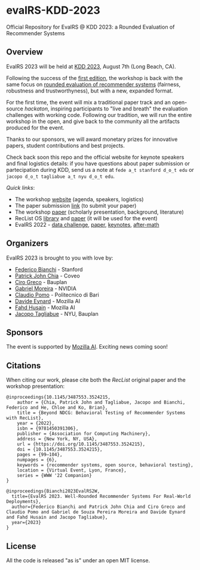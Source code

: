 # evalRS-KDD-2023
Official Repository for EvalRS @ KDD 2023: a Rounded Evaluation of Recommender Systems

## Overview

EvalRS 2023 will be held at [KDD 2023](https://kdd.org/kdd2023/), August 7th (Long Beach, CA). 

Following the success of the [first edition](https://www.nature.com/articles/s42256-022-00606-0), the workshop is back with the same focus on [rounded evaluation of recommender systems](https://arxiv.org/abs/2207.05772) (fairness, robustness and trustworthyness), but with a new, expanded format.

For the first time, the event will mix a traditional paper track and an open-source _hackaton_, inspiring participants to "live and breath" the evaluation challenges with working code. Following our tradition, we will run the entire workshop in the open, and give back to the community all the artifacts produced for the event.

Thanks to our sponsors, we will award monetary prizes for innovative papers, student contributions and best projects.

Check back soon this repo and the official website for keynote speakers and final logistics details: if you have questions about paper submission or partecipation during KDD, send us a note at `fede a_t stanford d_o_t edu` or `jacopo d_o_t tagliabue a_t nyu d_o_t edu`.

_Quick links_:

* The workshop [website](https://reclist.io/kdd2023-cup/) (agenda, speakers, logistics)
* The paper submission [link](https://cmt3.research.microsoft.com/User/Login?ReturnUrl=%2FEvalRS2023) (to submit your paper)
* The workshop [paper](https://arxiv.org/pdf/2304.07145.pdf) (scholarly presentation, background, literature)
* RecList OS [library](https://github.com/jacopotagliabue/reclist) and [paper](https://arxiv.org/abs/2111.09963) (it will be used for the event)
* EvalRS 2022 - [data challenge](https://github.com/RecList/evalRS-CIKM-2022), [paper](https://arxiv.org/abs/2207.05772), [keynotes](https://www.youtube.com/playlist?list=PLvvTyLx3m9oRW3K1OUka0LJWJEqR1tysD), [after-math](https://www.nature.com/articles/s42256-022-00606-0)

## Organizers

EvalRS 2023 is brought to you with love by:

* [Federico Bianchi](https://www.linkedin.com/in/federico-bianchi-3b7998121/) - Stanford
* [Patrick John Chia](https://www.linkedin.com/in/patrick-john-chia-b0a34019b/) - Coveo
* [Ciro Greco](https://www.linkedin.com/in/cirogreco/) - Bauplan
* [Gabriel Moreira](https://www.linkedin.com/in/gabrielspmoreira/) - NVIDIA
* [Claudio Pomo](https://www.linkedin.com/in/claudiopomo/) - Politecnico di Bari
* [Davide Eynard](https://www.linkedin.com/in/deynard/) - Mozilla AI
* [Fahd Husain](https://www.linkedin.com/in/fahdhusain/) - Mozilla AI
* [Jacopo Tagliabue](https://www.linkedin.com/in/jacopotagliabue) - NYU, Bauplan

## Sponsors

The event is supported by [Mozilla AI](https://mozilla.ai/). Exciting news coming soon!

## Citations

When citing our work, please cite both the _RecList_ original paper and the workshop presentation:

```
@inproceedings{10.1145/3487553.3524215,
    author = {Chia, Patrick John and Tagliabue, Jacopo and Bianchi, Federico and He, Chloe and Ko, Brian},
    title = {Beyond NDCG: Behavioral Testing of Recommender Systems with RecList},
    year = {2022},
    isbn = {9781450391306},
    publisher = {Association for Computing Machinery},
    address = {New York, NY, USA},
    url = {https://doi.org/10.1145/3487553.3524215},
    doi = {10.1145/3487553.3524215},
    pages = {99–104},
    numpages = {6},
    keywords = {recommender systems, open source, behavioral testing},
    location = {Virtual Event, Lyon, France},
    series = {WWW '22 Companion}
}
```

```
@inproceedings{Bianchi2023EvalRS2W,
  title={EvalRS 2023. Well-Rounded Recommender Systems For Real-World Deployments},
  author={Federico Bianchi and Patrick John Chia and Ciro Greco and Claudio Pomo and Gabriel de Souza Pereira Moreira and Davide Eynard and Fahd Husain and Jacopo Tagliabue},
  year={2023}
}
```

## License

All the code is released "as is" under an open MIT license.